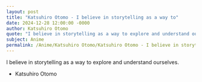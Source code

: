```yaml
---
layout: post
title: "Katsuhiro Otomo - I believe in storytelling as a way to"
date: 2024-12-28 12:00:00 -0000
author: Katsuhiro Otomo
quote: "I believe in storytelling as a way to explore and understand ourselves."
subject: Anime
permalink: /Anime/Katsuhiro Otomo/Katsuhiro Otomo - I believe in storytelling as a way to
---
```


I believe in storytelling as a way to explore and understand ourselves.

- Katsuhiro Otomo
